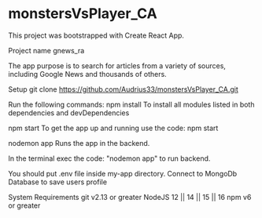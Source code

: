 # monstersVsPlayer_CA

This project was bootstrapped with Create React App.

Project name
gnews_ra

The app purpose is to search for articles from a variety of sources, including Google News and thousands of others.

Setup
git clone https://github.com/Audrius33/monstersVsPlayer_CA.git

Run the following commands:
npm install
To install all modules listed in both dependencies and devDependencies

npm start
To get the app up and running use the code: npm start

nodemon app
Runs the app in the backend.

In the terminal exec the code: "nodemon app" to run backend.

You should put .env file inside my-app directory. Connect to MongoDb Database to save users profile

System Requirements
git v2.13 or greater NodeJS 12 || 14 || 15 || 16 npm v6 or greater



